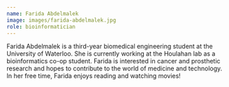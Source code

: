 ```yaml
---
name: Farida Abdelmalek
image: images/farida-abdelmalek.jpg
role: bioinformatician
---
```


Farida Abdelmalek is a third-year biomedical engineering student at the University of Waterloo. She is currently working at the Houlahan lab as a bioinformatics co-op student. Farida is interested in cancer and prosthetic research and hopes to contribute to the world of medicine and technology. In her free time, Farida enjoys reading and watching movies!
